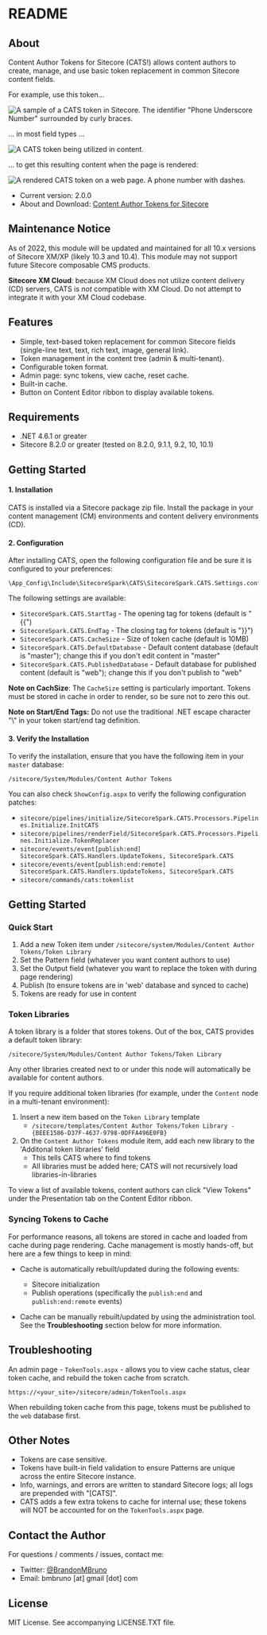 # README

## About

Content Author Tokens for Sitecore (CATS!) allows content authors to create, manage, and use basic token replacement in common Sitecore content fields.

For example, use this token...

![A sample of a CATS token in Sitecore. The identifier "Phone Underscore Number" surrounded by curly braces.](https://www.brandonbruno.com/sections/development/images/cats/token_example_01.png)

... in most field types ...

![A CATS token being utilized in content.](https://www.brandonbruno.com/sections/development/images/cats/token_example_01a.png)

... to get this resulting content when the page is rendered:

![A rendered CATS token on a web page. A phone number with dashes.](https://www.brandonbruno.com/sections/development/images/cats/token_example_02.png)

* Current version: 2.0.0
* About and Download: [Content Author Tokens for Sitecore](http://www.brandonbruno.com/sections/development/cats.html)

## Maintenance Notice

As of 2022, this module will be updated and maintained for all 10.x versions of Sitecore XM/XP (likely 10.3 and 10.4). This module may not support future Sitecore composable CMS products.

**Sitecore XM Cloud**: because XM Cloud does not utilize content delivery (CD) servers, CATS is _not_ compatible with XM Cloud. Do not attempt to integrate it with your XM Cloud codebase.

## Features

* Simple, text-based token replacement for common Sitecore fields (single-line text, text, rich text, image, general link).
* Token management in the content tree (admin & multi-tenant).
* Configurable token format.
* Admin page: sync tokens, view cache, reset cache.
* Built-in cache.
* Button on Content Editor ribbon to display available tokens.

## Requirements

* .NET 4.6.1 or greater
* Sitecore 8.2.0 or greater (tested on 8.2.0, 9.1.1, 9.2, 10, 10.1)

## Getting Started

#### 1. Installation

CATS is installed via a Sitecore package zip file. Install the package in your content management (CM) environments and content delivery environments (CD).

#### 2. Configuration

After installing CATS, open the following configuration file and be sure it is configured to your preferences:

```
\App_Config\Include\SitecoreSpark\CATS\SitecoreSpark.CATS.Settings.config
```

The following settings are available:

 * `SitecoreSpark.CATS.StartTag` - The opening tag for tokens (default is "{{")
 * `SitecoreSpark.CATS.EndTag` - The closing tag for tokens (default is "}}")
 * `SitecoreSpark.CATS.CacheSize` - Size of token cache (default is 10MB)
 * `SitecoreSpark.CATS.DefaultDatabase` - Default content database (default is "master"); change this if you don't edit content in "master"
 * `SitecoreSpark.CATS.PublishedDatabase` - Default database for published content (default is "web"); change this if you don't publish to "web"

 **Note on CachSize**: The `CacheSize` setting is particularly important. Tokens must be stored in cache in order to render, so be sure not to zero this out.
 
 **Note on Start/End Tags:** Do not use the traditional .NET escape character "\\" in your token start/end tag definition.

 #### 3. Verify the Installation

 To verify the installation, ensure that you have the following item in your `master` database:

 `/sitecore/System/Modules/Content Author Tokens`

 You can also check `ShowConfig.aspx` to verify the following configuration patches:

 * `sitecore/pipelines/initialize/SitecoreSpark.CATS.Processors.Pipelines.Initialize.InitCATS`
 * `sitecore/pipelines/renderField/SitecoreSpark.CATS.Processors.Pipelines.Initialize.TokenReplacer`
 * `sitecore/events/event[publish:end] SitecoreSpark.CATS.Handlers.UpdateTokens, SitecoreSpark.CATS`
 * `sitecore/events/event[publish:end:remote] SitecoreSpark.CATS.Handlers.UpdateTokens, SitecoreSpark.CATS`
 * `sitecore/commands/cats:tokenlist`

## Getting Started ##

### Quick Start ###

1. Add a new Token item under `/sitecore/system/Modules/Content Author Tokens/Token Library`
2. Set the Pattern field (whatever you want content authors to use)
3. Set the Output field (whatever you want to replace the token with during page rendering)
4. Publish (to ensure tokens are in 'web' database and synced to cache)
5. Tokens are ready for use in content

### Token Libraries ###

A token library is a folder that stores tokens. Out of the box, CATS provides a default token library:

`/sitecore/System/Modules/Content Author Tokens/Token Library`

Any other libraries created next to or under this node will automatically be available for content authors.

If you require additional token libraries (for example, under the `Content` node in a multi-tenant environment):

1. Insert a new item based on the `Token Library` template
	* `/sitecore/templates/Content Author Tokens/Token Library - {BEEE1586-D37F-4637-9798-0DFFA496E0FB}`
2. On the `Content Author Tokens` module item, add each new library to the 'Additonal token libraries' field
	* This tells CATS where to find tokens
	* All libraries must be added here; CATS will not recursively load libraries-in-libraries

To view a list of available tokens, content authors can click "View Tokens" under the Presentation tab on the Content Editor ribbon.

### Syncing Tokens to Cache ###

For performance reasons, all tokens are stored in cache and loaded from cache during page rendering. Cache management is mostly hands-off, but here are a few things to keep in mind:

* Cache is automatically rebuilt/updated during the following events:
	* Sitecore initialization
	* Publish operations (specifically the `publish:end` and `publish:end:remote` events)

* Cache can be manually rebuilt/updated by using the administration tool. See the **Troubleshooting** section below for more information.

## Troubleshooting 

An admin page - `TokenTools.aspx` - allows you to view cache status, clear token cache, and rebuild the token cache from scratch.

`https://<your_site>/sitecore/admin/TokenTools.aspx`

When rebuilding token cache from this page, tokens must be published to the `web` database first.

## Other Notes

* Tokens are case sensitive.
* Tokens have built-in field validation to ensure Patterns are unique across the entire Sitecore instance.
* Info, warnings, and errors are written to standard Sitecore logs; all logs are prepended with "[CATS]".
* CATS adds a few extra tokens to cache for internal use; these tokens will NOT be accounted for on the `TokenTools.aspx` page.

## Contact the Author

For questions / comments / issues, contact me:
* Twitter: [@BrandonMBruno](https://www.twitter.com/BrandonMBruno)
* Email: bmbruno [at] gmail [dot] com
 
## License

MIT License. See accompanying LICENSE.TXT file.
